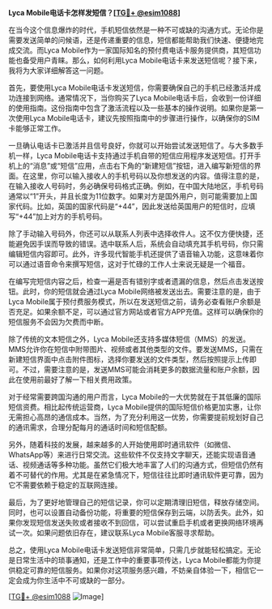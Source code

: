 **Lyca Mobile电话卡怎样发短信？[[TG💪+ @esim1088](https://t.me/s/esim1088)]**

在当今这个信息爆炸的时代，手机短信依然是一种不可或缺的沟通方式。无论你是需要发送简单的问候语，还是传递重要的信息，短信都能帮助我们快速、便捷地完成交流。而Lyca Mobile作为一家国际知名的预付费电话卡服务提供商，其短信功能也备受用户青睐。那么，如何利用Lyca Mobile电话卡来发送短信呢？接下来，我将为大家详细解答这一问题。

首先，要使用Lyca Mobile电话卡发送短信，你需要确保自己的手机已经激活并成功连接到网络。通常情况下，当你购买了Lyca Mobile电话卡后，会收到一份详细的使用指南。这份指南中包含了激活流程以及一些基本的操作说明。如果你是第一次使用Lyca Mobile电话卡，建议先按照指南中的步骤进行操作，以确保你的SIM卡能够正常工作。

一旦确认电话卡已激活并且信号良好，你就可以开始尝试发送短信了。与大多数手机一样，Lyca Mobile电话卡支持通过手机自带的短信应用程序发送短信。打开手机上的“消息”或“短信”应用，点击右下角的“新建短信”按钮，进入编写新短信的界面。在这里，你可以输入接收人的手机号码以及你想发送的内容。值得注意的是，在输入接收人号码时，务必确保号码格式正确。例如，在中国大陆地区，手机号码通常以“1”开头，并且长度为11位数字。如果对方是国外用户，则可能需要加上国家代码。比如，英国的国家代码是“+44”，因此发送给英国用户的短信时，应填写“+44”加上对方的手机号码。

除了手动输入号码外，你还可以从联系人列表中选择收件人。这不仅方便快捷，还能避免因手误而导致的错误。选中联系人后，系统会自动填充其手机号码，你只需编辑短信内容即可。此外，许多现代智能手机还提供了语音输入功能，这意味着你可以通过语音命令来撰写短信，这对于忙碌的工作人士来说无疑是一个福音。

在编写完短信内容之后，检查一遍是否有错别字或者遗漏的信息，然后点击发送按钮。此时，你的短信就会通过Lyca Mobile网络被发送出去。需要注意的是，由于Lyca Mobile属于预付费服务模式，所以在发送短信之前，请务必查看账户余额是否充足。如果余额不足，可以通过官方网站或者官方APP充值。这样可以确保你的短信服务不会因为欠费而中断。

除了传统的文本短信之外，Lyca Mobile还支持多媒体短信（MMS）的发送。MMS允许你在短信中附带图片、视频或者其他类型的文件。要发送MMS，只需在新建短信界面中点击附件图标，选择你要发送的文件类型，然后按照提示上传即可。不过，需要注意的是，发送MMS可能会消耗更多的数据流量和账户余额，因此在使用前最好了解一下相关费用政策。

对于经常需要跨国沟通的用户而言，Lyca Mobile的一大优势就在于其低廉的国际短信资费。相比起传统运营商，Lyca Mobile提供的国际短信价格更加实惠，让你无需担心高昂的通信成本。当然，为了充分利用这一优势，你需要提前规划好自己的通讯需求，合理分配每月的通话时间和短信配额。

另外，随着科技的发展，越来越多的人开始使用即时通讯软件（如微信、WhatsApp等）来进行日常交流。这些软件不仅支持文字聊天，还能实现语音通话、视频通话等多种功能。虽然它们极大地丰富了人们的沟通方式，但短信仍然有着不可替代的作用。尤其是在紧急情况下，短信往往比即时通讯软件更可靠，因为它不需要依赖于稳定的互联网连接。

最后，为了更好地管理自己的短信记录，你可以定期清理旧短信，释放存储空间。同时，也可以设置自动备份功能，将重要的短信保存到云端，以防丢失。此外，如果你发现短信发送失败或者接收不到回信，可以尝试重启手机或者更换网络环境再试一次。如果问题依旧存在，建议联系Lyca Mobile客服寻求帮助。

总之，使用Lyca Mobile电话卡发送短信非常简单，只需几步就能轻松搞定。无论是日常生活中的琐事通知，还是工作中的重要事项传达，Lyca Mobile都能为你提供稳定可靠的短信服务。如果你对这项服务感兴趣，不妨亲自体验一下，相信它一定会成为你生活中不可或缺的一部分。

[[TG💪+ @esim1088](https://t.me/s/esim1088) ![Image](https://i.postimg.cc/4NQfJmqS/Snipaste-2025-05-13-00-14-12.png)]